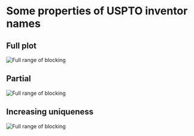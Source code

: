 # Some properties of USPTO inventor names


## Full plot

![Full range of blocking](/images/nameblocking.png "Blocking on USPTO inventor name")

## Partial

![Full range of blocking](/images/onetohundred.png "Blocking on USPTO inventor name")

## Increasing uniqueness

![Full range of blocking](/images/onetofifty.png "Blocking on USPTO inventor name")
